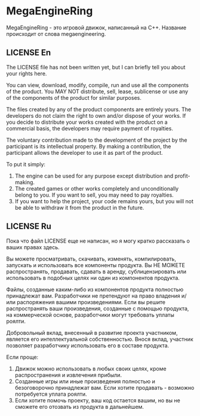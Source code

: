 # MegaEngineRing

MegaEngineRing - это игровой движок, написанный на C++. Название происходит от слова megaengineering.


## LICENSE En
The LICENSE file has not been written yet, but I can briefly tell you about your rights here.

You can view, download, modify, compile, run and use all the components of the product. You MAY NOT distribute, sell, lease, sublicense or use any of the components of the product for similar purposes. 

The files created by any of the product components are entirely yours. The developers do not claim the right to own and/or dispose of your works. If you decide to distribute your works created with the product on a commercial basis, the developers may require payment of royalties.

The voluntary contribution made to the development of the project by the participant is its intellectual property. By making a contribution, the participant allows the developer to use it as part of the product. 

To put it simply: 
1. The engine can be used for any purpose except distribution and profit-making.
2. The created games or other works completely and unconditionally belong to you. If you want to sell, you may need to pay royalties.
3. If you want to help the project, your code remains yours, but you will not be able to withdraw it from the product in the future.

   
## LICENSE Ru

Пока что файл LICENSE еще не написан, но я могу кратко рассказать о ваших правах здесь.

Вы можете просматривать, скачивать, изменять, компилировать, запускать и использовать все компоненты продукта. Вы НЕ МОЖЕТЕ распространять, продавать, сдавать в аренду, сублицензировать или использовать в подобных целях ни один из компонентов продукта. 

Файлы, созданные каким-либо из компонентов продукта полностью принадлежат вам. Разработчики не претендуют на право владения и/или распоряжения вашими произведениями. Если вы решите распространять ваши произведения, созданные с помощью продукта, на коммерческой основе, разработчики могут требовать уплаты роялти.

Добровольный вклад, внесенный в развитие проекта участником, является его интеллектуальной собственностью. Внося вклад, участник позволяет разработчику использовать его в составе продукта. 

Если проще: 
1. Движок можно использовать в любых своих целях, кроме распространения и извлечения прибыли.
2. Созданные игры или иные произведения полностью и безоговорочно принадлежат вам. Если хотите продавать - возможно потребуется уплата роялти.
3. Если хотите помочь проекту, ваш код остается вашим, но вы не сможете его отозвать из продукта в дальнейшем.
